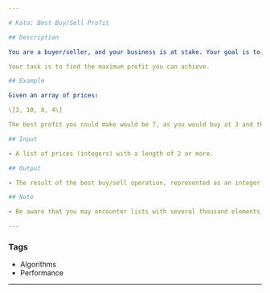 ```yaml
---

# Kata: Best Buy/Sell Profit

## Description

You are a buyer/seller, and your business is at stake. Your goal is to maximize profit or, at the very least, minimize losses. Given a list of prices representing the evolution of buy/sell operations over time, you need to select two prices: one for buying and one for selling. The buying price must come before the selling price in the list.

Your task is to find the maximum profit you can achieve.

## Example

Given an array of prices: 

\[3, 10, 8, 4\]

The best profit you could make would be 7, as you would buy at 3 and then sell at 10.

## Input

- A list of prices (integers) with a length of 2 or more.

## Output

- The result of the best buy/sell operation, represented as an integer.

## Note

- Be aware that you may encounter lists with several thousand elements, so consider performance when implementing your solution.

---
```


### Tags

- Algorithms
- Performance

---
